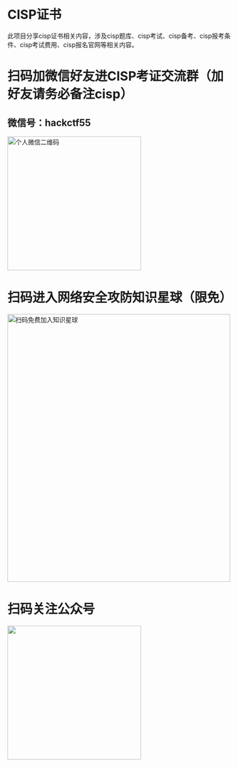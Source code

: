 # CISP证书

此项目分享cisp证书相关内容，涉及cisp题库、cisp考试、cisp备考、cisp报考条件、cisp考试费用、cisp报名官网等相关内容。

# 扫码加微信好友进CISP考证交流群（加好友请务必备注cisp）

## 微信号：hackctf55


<img src="https://github.com/hackctf55/cisp/assets/129292908/18bfe928-89bd-47a9-9dab-187037860c64.jpg" width="300" height="300" class="center-image"  alt="个人微信二维码"/><br/>


# 扫码进入网络安全攻防知识星球（限免）


<img src="https://github.com/hackctf55/cisp/assets/129292908/2f0e4e89-0093-4435-9311-12b5056f3ae6.jpg" width="500" height="600"  class="center-image"  alt="扫码免费加入知识星球"/><br/>

# 扫码关注公众号


<img src="https://https://github.com/hackctf55/cisp/assets/129292908/10cf7d8d-bf04-49ab-bbc4-6ea24d01b219.jpg" width="300" height="300" class="center-image"  alt=""/><br/>
